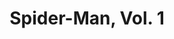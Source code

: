 ---
title: "Spider-Man, Vol. 1"
issue: 11A
issue_nr: 11
full_title: "Perceptions, Part 4"
subtitle: ""
story_arc: Perceptions
crossover: ""
variant: A
publisher: Marvel Comics
creators: 
  - Todd McFarlane
  - Rick Magyar
  - Jim Lee
release_date: "Apr 16, 1991"
release_year: 1991
genre:
  - Action
  - Adventure
  - Super-Heroes
format: Comic
pages: 32
signed_by: ""
price: 1.75
---